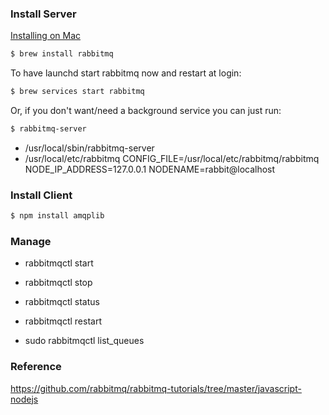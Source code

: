 ### Install Server

[Installing on Mac](https://www.rabbitmq.com/install-standalone-mac.html)

```bash
$ brew install rabbitmq
```

To have launchd start rabbitmq now and restart at login:
```bash
$ brew services start rabbitmq
```
Or, if you don't want/need a background service you can just run:
```bash
$ rabbitmq-server
```

- /usr/local/sbin/rabbitmq-server
- /usr/local/etc/rabbitmq
CONFIG_FILE=/usr/local/etc/rabbitmq/rabbitmq
NODE_IP_ADDRESS=127.0.0.1
NODENAME=rabbit@localhost

### Install Client

```bash
$ npm install amqplib
```

### Manage

- rabbitmqctl start
- rabbitmqctl stop
- rabbitmqctl status
- rabbitmqctl restart

- sudo rabbitmqctl list_queues

### Reference

https://github.com/rabbitmq/rabbitmq-tutorials/tree/master/javascript-nodejs